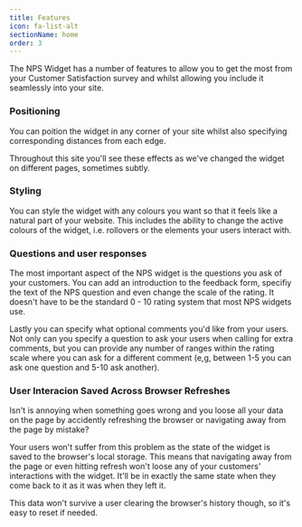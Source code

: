```yaml
---
title: Features
icon: fa-list-alt
sectionName: home
order: 3
---
```


The NPS Widget has a number of features to allow you to get the most from your Customer Satisfaction survey and whilst allowing you include it seamlessly into your site.

### Positioning

You can poition the widget in any corner of your site whilst also specifying corresponding distances from each edge.

Throughout this site you'll see these effects as we've changed the widget on different pages, sometimes subtly.

### Styling
You can style the widget with any colours you want so that it feels like a natural part of your website. This includes the ability to change the active colours of the widget, i.e. rollovers or the elements your users interact with.

### Questions and user responses

The most important aspect of the NPS widget is the questions you ask of your customers. You can add an introduction to the feedback form, specifiy the text of the NPS question and even change the scale of the rating. It doesn't have to be the standard 0 - 10 rating system that most NPS widgets use.

Lastly you can specify what optional comments you'd like from your users. Not only can you specify a question to ask your users when calling for extra comments, but you can provide any number of ranges within the rating scale where you can ask for a different comment (e,g, between 1-5 you can ask one question and 5-10 ask another).

### User Interacion Saved Across Browser Refreshes

Isn't is annoying when something goes wrong and you loose all your data on the page by accidently refreshing the browser or navigating away from the page by mistake?

Your users won't suffer from this problem as the state of the widget is saved to the browser's local storage. This means that navigating away from the page or even hitting refresh won't loose any of your customers' interactions with the widget. It'll be in exactly the same state when they come back to it as it was when they left it.

This data won't survive a user clearing the browser's history though, so it's easy to reset if needed.